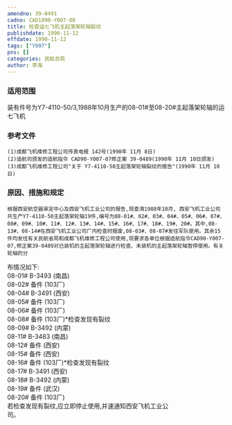 ```yaml
---
amendno: 39-0491  
cadno: CAD1990-Y007-08  
title: 检查运七飞机主起落架轮轴裂纹  
publishdate: 1990-11-12  
effdate: 1990-11-12  
tags: ["Y007"]  
pns: []  
categories: 民航总局  
author: 李海  
---
```

  
### 适用范围  
装有件号为Y7-4110-50/3,1988年10月生产的08-01#至08-20#主起落架轮轴的运七飞机  
  
<!--more-->  
### 参考文件  
    (1)成都飞机维修工程公司传真电报 142号(1990年 11月 8日)  
    (2)适航司颁发的适航指令 CAD90-Y007-07修正案 39-0489(1990年 11月 10日颁发)  
    (3)成都飞机维修工程公司"关于 Y7-4110-50主起落架轮轴裂纹的报告"(1990年 11月 10日)  
  
### 原因、措施和规定  
    根据西安航空器审定中心及西安飞机工业公司的报告,现查清1988年10月, 西安飞机工业公司共生产Y7-4110-50主起落架轮轴19件,编号为08-01#、02#、03#、04#、05#、06#、07#、08#、09#、10#、11#、12#、13#、14#、15#、16#、17#、18#、19#、20#。其中,08-13#、08-14#在西安飞机工业公司厂内检查时报废,08-03#、08-07#发往军队使用。其余15件均发往有关民航省局和成都飞机维修工程公司使用,现要求各单位根据适航指令CAD90-Y007-07,修正案39-0489对已装机的主起落架轮轴进行检查、未装机的主起落架轮轴暂停使用。有关轮轴的分  
  
布情况如下:  
08-01#  B-3493  (南昌)  
08-02#  备件  (103厂)  
08-04#  B-3491  (西安)  
08-05#  备件  (103厂)  
08-06#  备件  (103厂)  
08-08#  备件  (103厂)*检查发现有裂纹  
08-09#  B-3492  (内蒙)  
08-11#  B-3483  (南昌)  
08-12#  备件  (西安)  
08-15#  备件  (西安)  
08-16#  备件  (103厂)*检查发现有裂纹  
08-17#  B-3491  (西安)  
08-18#  B-3492  (内蒙)  
08-19#  备件  (武汉)  
08-20#  备件  (103厂)  
    若检查发现有裂纹,应立即停止使用,并速通知西安飞机工业公  
司。  
